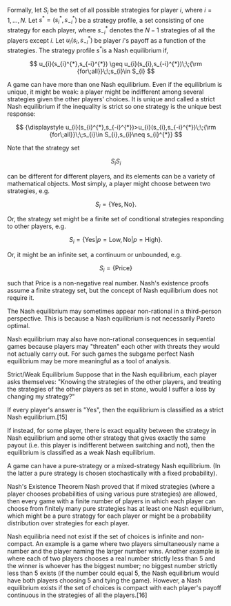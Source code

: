 

Formally, let $S_{i}$ be the set of all possible strategies for player $i$, where $i = 1, ... , N.$ Let $s^*=(s_{i}^{*},s_{-i}^{*})$ be a strategy profile, a set consisting of one strategy for each player, where $s_{-i}^{*}$ denotes the $N-1$ strategies of all the players except $i$. Let $u_{i}(s_{i},s_{-i}^{*})$ be player $i$'s payoff as a function of the strategies. The strategy profile $s^{*}$is a Nash equilibrium if,

$$
u_{i}(s_{i}^{*},s_{-i}^{*}) \geq u_{i}(s_{i},s_{-i}^{*})\;\;{\rm {for\;all}}\;\;s_{i}\in S_{i}
$$

A game can have more than one Nash equilibrium. Even if the equilibrium is unique, it might be weak: a player might be indifferent among several strategies given the other players' choices. It is unique and called a strict Nash equilibrium if the inequality is strict so one strategy is the unique best response:

$$
{\displaystyle u_{i}(s_{i}^{*},s_{-i}^{*})>u_{i}(s_{i},s_{-i}^{*})\;\;{\rm {for\;all}}\;\;s_{i}\in S_{i},s_{i}\neq s_{i}^{*}}
$$

Note that the strategy set 

$${\displaystyle S_{i}}S_{i}$$ 

can be different for different players, and its elements can be a variety of mathematical objects. Most simply, a player might choose between two strategies, e.g.

$${\displaystyle S_{i}=\{{\text{Yes}},{\text{No}}\}.}$$

Or, the strategy set might be a finite set of conditional strategies responding to other players, e.g. 

$${\displaystyle S_{i}=\{{\text{Yes}}|p={\text{Low}},{\text{No}}|p={\text{High}}\}.}$$

Or, it might be an infinite set, a continuum or unbounded, e.g. 

$${\displaystyle S_{i}=\{{\text{Price}}\}}$$

such that ${\displaystyle {\text{Price}}}$ is a non-negative real number. Nash's existence proofs assume a finite strategy set, but the concept of Nash equilibrium does not require it.

The Nash equilibrium may sometimes appear non-rational in a third-person perspective. This is because a Nash equilibrium is not necessarily Pareto optimal.

Nash equilibrium may also have non-rational consequences in sequential games because players may "threaten" each other with threats they would not actually carry out. For such games the subgame perfect Nash equilibrium may be more meaningful as a tool of analysis.

Strict/Weak Equilibrium
Suppose that in the Nash equilibrium, each player asks themselves: "Knowing the strategies of the other players, and treating the strategies of the other players as set in stone, would I suffer a loss by changing my strategy?"

If every player's answer is "Yes", then the equilibrium is classified as a strict Nash equilibrium.[15]

If instead, for some player, there is exact equality between the strategy in Nash equilibrium and some other strategy that gives exactly the same payout (i.e. this player is indifferent between switching and not), then the equilibrium is classified as a weak Nash equilibrium.

A game can have a pure-strategy or a mixed-strategy Nash equilibrium. (In the latter a pure strategy is chosen stochastically with a fixed probability).

Nash's Existence Theorem
Nash proved that if mixed strategies (where a player chooses probabilities of using various pure strategies) are allowed, then every game with a finite number of players in which each player can choose from finitely many pure strategies has at least one Nash equilibrium, which might be a pure strategy for each player or might be a probability distribution over strategies for each player.

Nash equilibria need not exist if the set of choices is infinite and non-compact. An example is a game where two players simultaneously name a number and the player naming the larger number wins. Another example is where each of two players chooses a real number strictly less than 5 and the winner is whoever has the biggest number; no biggest number strictly less than 5 exists (if the number could equal 5, the Nash equilibrium would have both players choosing 5 and tying the game). However, a Nash equilibrium exists if the set of choices is compact with each player's payoff continuous in the strategies of all the players.[16]